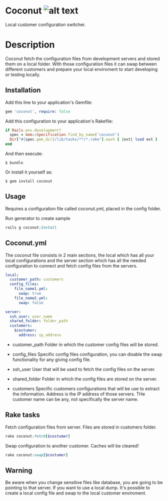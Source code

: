 [coconut_logo]: https://cloud.githubusercontent.com/assets/5973697/14249640/e8b278dc-fa37-11e5-9930-ee4e4e012918.png

# Coconut ![alt text][coconut_logo]
Local customer configuration switcher.

# Description
Coconut fetch the configuration files from development servers and stored them on a local folder. With those configuration files it can swap between different customers and prepare your local enviroment to start developing or testing locally.

## Installation

Add this line to your application's Gemfile:

```ruby
gem 'coconut', require: false
```
Add this configuration to your application's Rakefile:

```ruby
if Rails.env.development?
  spec = Gem::Specification.find_by_name('coconut')
  Dir["#{spec.gem_dir}/lib/tasks/**/*.rake"].each { |ext| load ext }
end
```
And then execute:

    $ bundle

Or install it yourself as:

    $ gem install coconut

## Usage

Requires a configuration file called coconut.yml, placed in the config folder.

Run generator to create sample

```ruby
rails g coconut:install
```
## Coconut.yml

The coconut file consists in 2 main sections, the local which has all your local configurations and the server section which has all the needed configuration to connect and fetch config files from the servers.

```yaml
local:
  customer_path: customers
  config_files:
    file_name1.yml:
      swap: true
    file_name2.yml:
      swap: false

server:
  ssh_user: user_name
  shared_folder: folder_path
  customers:
    $costumer:
      address: ip_address
```

- customer_path
Folder in which the customer config files will be stored.

- config_files
Specific config files configuration, you can disable the swap functionality for any giving config file.

- ssh_user
User that will be used to fetch the config files on the server.

- shared_folder
Folder in which the config files are stored on the server.

- customers
Specific customers configurations that will be use to extract the information. Address is the IP address of those servers.
THe customer name can be any, not specifically the server name.

## Rake tasks

Fetch configuration files from server. Files are stored in customers folder.

```ruby
rake coconut:fetch[$costumer]
```

Swap configuration to another customer. Caches will be cleared!

```ruby
rake coconut:swap[$costumer]
```

## Warning

Be aware when you change sensitive files like database, you are going to be pointing to that server.
If you want to use a local dump. It's possible to create a local config file and swap to the local customer enviroment.
